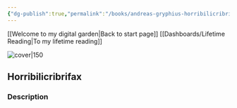 ```yaml
---
{"dg-publish":true,"permalink":"/books/andreas-gryphius-horribilicribrifax/","title":"\"Horribilicribrifax\"","tags":["classic","play"]}
---
```


[[Welcome to my digital garden\|Back to start page]]
[[Dashboards/Lifetime Reading\|To my lifetime reading]]

![cover|150](http://books.google.com/books/content?id=BqVdAAAAcAAJ&printsec=frontcover&img=1&zoom=1&edge=curl&source=gbs_api)

## Horribilicribrifax

### Description


```